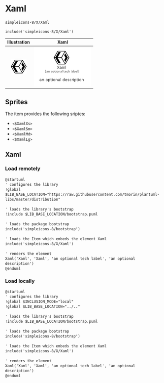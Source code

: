 # Xaml


```text
simpleicons-8/X/Xaml
```

```text
include('simpleicons-8/X/Xaml')
```



| Illustration | Xaml |
| :---: | :---: |
| ![illustration for Illustration](../../simpleicons-8/X/Xaml.png) | ![illustration for Xaml](../../simpleicons-8/X/Xaml.Local.png) |



## Sprites
The item provides the following sriptes:

- `<$XamlXs>`
- `<$XamlSm>`
- `<$XamlMd>`
- `<$XamlLg>`





## Xaml

### Load remotely
```plantuml
@startuml
' configures the library
!global $LIB_BASE_LOCATION="https://raw.githubusercontent.com/tmorin/plantuml-libs/master/distribution"

' loads the library's bootstrap
!include $LIB_BASE_LOCATION/bootstrap.puml

' loads the package bootstrap
include('simpleicons-8/bootstrap')

' loads the Item which embeds the element Xaml
include('simpleicons-8/X/Xaml')

' renders the element
Xaml('Xaml', 'Xaml', 'an optional tech label', 'an optional description')
@enduml
```

### Load locally
```plantuml
@startuml
' configures the library
!global $INCLUSION_MODE="local"
!global $LIB_BASE_LOCATION="../.."

' loads the library's bootstrap
!include $LIB_BASE_LOCATION/bootstrap.puml

' loads the package bootstrap
include('simpleicons-8/bootstrap')

' loads the Item which embeds the element Xaml
include('simpleicons-8/X/Xaml')

' renders the element
Xaml('Xaml', 'Xaml', 'an optional tech label', 'an optional description')
@enduml
```

